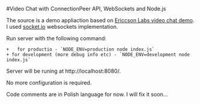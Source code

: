 #Video Chat with ConnectionPeer API, WebSockets and Node.js

The source is a demo appliaction based on [Ericcson Labs video chat demo](https://labs.ericsson.com/apis/web-real-time-communication/).
I used [socket.io](https://github.com/LearnBoost/Socket.IO) websockets implementation.

Run server with the following command: 

	+	for productio - `NODE_ENV=production node index.js`  
	+ for development (more debug info etc) - `NODE_ENV=development node index.js`  

Server will be runing at http://localhost:8080/.

No more configuration is required. 

Code comments are in Polish language for now. I will fix it soon...

